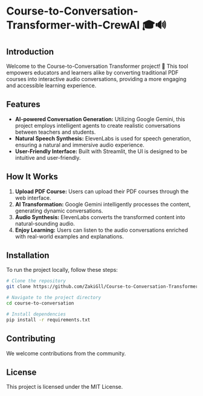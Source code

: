 # Course-to-Conversation-Transformer-with-CrewAI 🎓🔊

## Introduction

Welcome to the Course-to-Conversation Transformer project! 🚀 This tool empowers educators and learners alike by converting traditional PDF courses into interactive audio conversations, providing a more engaging and accessible learning experience.

## Features

- **AI-powered Conversation Generation:** Utilizing Google Gemini, this project employs intelligent agents to create realistic conversations between teachers and students.
- **Natural Speech Synthesis:** ElevenLabs is used for speech generation, ensuring a natural and immersive audio experience.
- **User-Friendly Interface:** Built with Streamlit, the UI is designed to be intuitive and user-friendly.

## How It Works

1. **Upload PDF Course:** Users can upload their PDF courses through the web interface.
2. **AI Transformation:** Google Gemini intelligently processes the content, generating dynamic conversations.
3. **Audio Synthesis:** ElevenLabs converts the transformed content into natural-sounding audio.
4. **Enjoy Learning:** Users can listen to the audio conversations enriched with real-world examples and explanations.

## Installation

To run the project locally, follow these steps:

```bash
# Clone the repository
git clone https://github.com/ZakiGll/Course-to-Conversation-Transformer-with-CrewAI.git

# Navigate to the project directory
cd course-to-conversation

# Install dependencies
pip install -r requirements.txt

```

## Contributing

We welcome contributions from the community.

## License

This project is licensed under the MIT License.
